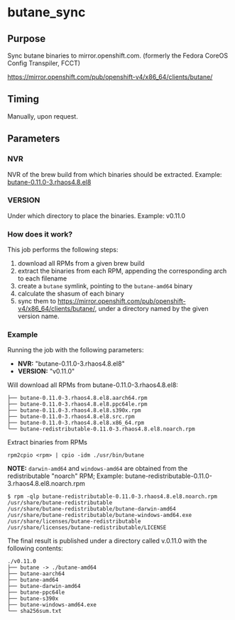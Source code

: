 # butane_sync

## Purpose

Sync butane binaries to mirror.openshift.com.
(formerly the Fedora CoreOS Config Transpiler, FCCT)

<https://mirror.openshift.com/pub/openshift-v4/x86_64/clients/butane/>

## Timing

Manually, upon request.

## Parameters

### NVR

NVR of the brew build from which binaries should be extracted.
Example: [butane-0.11.0-3.rhaos4.8.el8][]

### VERSION

Under which directory to place the binaries.
Example: v0.11.0

[butane-0.11.0-3.rhaos4.8.el8]: https://brewweb.engineering.redhat.com/brew/buildinfo?buildID=1592689]

### How does it work?

This job performs the following steps:

1. download all RPMs from a given brew build
2. extract the binaries from each RPM, appending the corresponding arch to each filename
3. create a `butane` symlink, pointing to the `butane-amd64` binary
4. calculate the shasum of each binary
5. sync them to https://mirror.openshift.com/pub/openshift-v4/x86_64/clients/butane/, under a directory named
by the given version name.

### Example

Running the job with the following parameters:

* **NVR:** "butane-0.11.0-3.rhaos4.8.el8"
* **VERSION:** "v0.11.0"

Will download all RPMs from butane-0.11.0-3.rhaos4.8.el8:

    ├── butane-0.11.0-3.rhaos4.8.el8.aarch64.rpm
    ├── butane-0.11.0-3.rhaos4.8.el8.ppc64le.rpm
    ├── butane-0.11.0-3.rhaos4.8.el8.s390x.rpm
    ├── butane-0.11.0-3.rhaos4.8.el8.src.rpm
    ├── butane-0.11.0-3.rhaos4.8.el8.x86_64.rpm
    └── butane-redistributable-0.11.0-3.rhaos4.8.el8.noarch.rpm

Extract binaries from RPMs

    rpm2cpio <rpm> | cpio -idm ./usr/bin/butane

**NOTE:** `darwin-amd64` and `windows-amd64` are obtained from the redistributable "noarch" RPM;
Example: butane-redistributable-0.11.0-3.rhaos4.8.el8.noarch.rpm

    $ rpm -qlp butane-redistributable-0.11.0-3.rhaos4.8.el8.noarch.rpm
    /usr/share/butane-redistributable
    /usr/share/butane-redistributable/butane-darwin-amd64
    /usr/share/butane-redistributable/butane-windows-amd64.exe
    /usr/share/licenses/butane-redistributable
    /usr/share/licenses/butane-redistributable/LICENSE

The final result is published under a directory called v.0.11.0 with the following contents:

    ./v0.11.0
    ├── butane -> ./butane-amd64
    ├── butane-aarch64
    ├── butane-amd64
    ├── butane-darwin-amd64
    ├── butane-ppc64le
    ├── butane-s390x
    ├── butane-windows-amd64.exe
    └── sha256sum.txt
